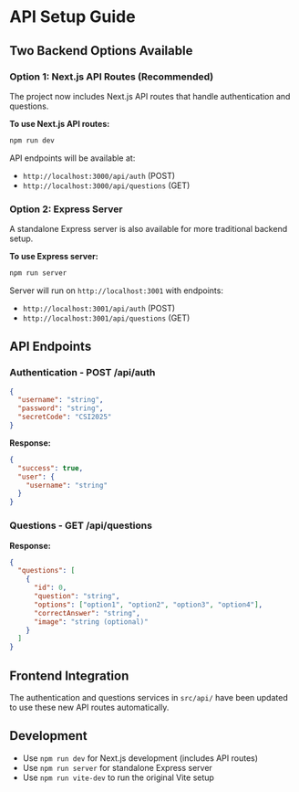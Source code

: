 # API Setup Guide

## Two Backend Options Available

### Option 1: Next.js API Routes (Recommended)
The project now includes Next.js API routes that handle authentication and questions.

**To use Next.js API routes:**
```bash
npm run dev
```

API endpoints will be available at:
- `http://localhost:3000/api/auth` (POST)
- `http://localhost:3000/api/questions` (GET)

### Option 2: Express Server
A standalone Express server is also available for more traditional backend setup.

**To use Express server:**
```bash
npm run server
```

Server will run on `http://localhost:3001` with endpoints:
- `http://localhost:3001/api/auth` (POST)
- `http://localhost:3001/api/questions` (GET)

## API Endpoints

### Authentication - POST /api/auth
```json
{
  "username": "string",
  "password": "string", 
  "secretCode": "CSI2025"
}
```

**Response:**
```json
{
  "success": true,
  "user": {
    "username": "string"
  }
}
```

### Questions - GET /api/questions
**Response:**
```json
{
  "questions": [
    {
      "id": 0,
      "question": "string",
      "options": ["option1", "option2", "option3", "option4"],
      "correctAnswer": "string",
      "image": "string (optional)"
    }
  ]
}
```

## Frontend Integration
The authentication and questions services in `src/api/` have been updated to use these new API routes automatically.

## Development
- Use `npm run dev` for Next.js development (includes API routes)
- Use `npm run server` for standalone Express server
- Use `npm run vite-dev` to run the original Vite setup